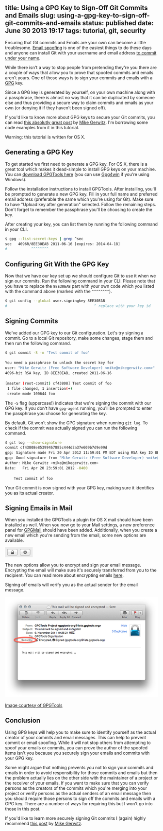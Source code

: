 title: Using a GPG Key to Sign-Off Git Commits and Emails
slug: using-a-gpg-key-to-sign-off-git-commits-and-emails
status: published
date: June 30 2013 19:17
tags: tutorial, git, security
-------
Ensuring that Git commits and Emails are your own can become a little troublesome. [Email spoofing](http://en.wikipedia.org/wiki/Email_spoofing) is one of the easiest things to do these days and anyone can install Git with your username and email address [to commit under your name](http://stackoverflow.com/questions/3128993/is-there-some-way-to-fake-the-name-email-info-for-the-author-of-a-git-commit-t).<!--more--> 

While there isn't a way to stop people from pretending they're you there are a couple of ways that allow you to prove that spoofed commits and emails aren't yours. One of those ways is to sign your commits and emails with a [GPG](http://www.gnupg.org/) key.

Since a GPG key is generated by yourself, on your own machine along with a passphrase, there is almost no way that it can be duplicated by someone else and thus providing a secure way to claim commits and emails as your own (or denying it if they haven't been signed off).

If you'd like to know more about GPG keys to secure your Git commits, you can read [this absolutly great post](http://mikegerwitz.com/papers/git-horror-story.html) by [Mike Gerwitz](http://mikegerwitz.com/). I'm borrowing some code examples from it in this tutorial.

Warning: this tutorial is written for OS X.

## Generating a GPG Key

To get started we first need to generate a GPG key. For OS X, there is a great tool which makes it dead-simple to install GPG keys on your machine. You can [download GPGTools here](https://gpgtools.org/) (you can use [Gpg4win](http://gpg4win.org/) if you're using Windows).

Follow the installation instructions to install GPGTools. After installing, you'll be prompted to generate a new GPG key. Fill in your full name and preferred email address (preferable the same which you're using for Git). Make sure to have "Upload key after generation" selected. Follow the remaining steps. Don't forget to remember the passphrase you'll be choosing to create the key.

After creating your key, you can list them by running the following command in your CLI.

~~~ .bash
$ gpg --list-secret-keys | grep ^sec
sec   4096R/8EE30EAB 2011-06-16 [expires: 2014-04-18]
#           ^^^^^^^^
~~~

## Configuring Git With the GPG Key

Now that we have our key set up we should configure Git to use it when we sign our commits. Run the following command in your CLI. Please note that you have to replace the `8EE30EAB` part with your own code which you listed with the command above (marked with the `^^^^^^^^`).

~~~ .bash
$ git config --global user.signingkey 8EE30EAB
#                                        ^ replace with your key id
~~~

## Signing Commits

We've added our GPG key to our Git configuration. Let's try signing a commit. Go to a local Git repository, make some changes, stage them and then run the following command.

~~~ .bash
$ git commit -S -m 'Test commit of foo'

You need a passphrase to unlock the secret key for
user: "Mike Gerwitz (Free Software Developer) <mike@mikegerwitz.com>"
4096-bit RSA key, ID 8EE30EAB, created 2011-06-16

[master (root-commit) cf43808] Test commit of foo
 1 file changed, 1 insertion(+)
 create mode 100644 foo
~~~

The `-S` flag (uppercase!) indicates that we're signing the commit with our GPG key. If you don't have `gpg-agent` running, you'll be prompted to enter the passphrase you choose for generating the key.

By default, Git won't show the GPG signature when running `git log`. To check if the commit was actually signed you can run the following command.

~~~ .bash
$ git log --show-signature
commit cf43808e85399467885c444d2a37e609b7d9e99d
gpg: Signature made Fri 20 Apr 2012 11:59:01 PM EDT using RSA key ID 8EE30EAB
gpg: Good signature from "Mike Gerwitz (Free Software Developer) <mike@mikegerwitz.com>"
Author: Mike Gerwitz <mike@mikegerwitz.com>
Date:   Fri Apr 20 23:59:01 2012 -0400

    Test commit of foo
~~~

Your Git commit is now signed with your GPG key, making sure it identifies you as its actual creator.

## Signing Emails in Mail

When you installed the GPGTools a plugin for OS X mail should have been installed as well. When you now go to your Mail settings, a new preference panel for [GPGMail](https://gpgtools.org/gpgmail/index.html) should have been added. Additionally, when you create a new email which you're sending from the email, some new options are available.

![](/images/using-gpg-keys-to-sign-off-git-commits-and-emails-image-1.png)

The new options allow you to encrypt and sign your email message. Encrypting the email will make sure it's securely transferred from you to the recipient. You can read more about encrypting emails [here](http://support.gpgtools.org/kb/how-to/your-first-encrypted-mail).

Signing off emails will verify you as the actual sender for the email message.

![](/images/using-gpg-keys-to-sign-off-git-commits-and-emails-image-2.png)

[Image courtesy of GPGTools](https://gpgtools.org/gpgmail/index.html)

## Conclusion

Using GPG keys will help you to make sure to identify yourself as the actual creator of your commits and email messages. This can help to prevent commit or email spoofing. While it will not stop others from attempting to spoof your emails or commits, you can prove the author of the spoofed items isn't you because you securely sign your emails and commits with your GPG key.

Some might argue that nothing prevents you not to sign your commits and emails in order to avoid responsibility for those commits and emails but then the problem actually lies on the other side with the maintainer of a project or the receiver of your emails. If you want to make sure that you can verify persons as the creators of the commits which you're merging into your project or verify persons as the actual senders of an email message then you should require those persons to sign off the commits and emails with a GPG key. There are a number of ways for requiring this but I won't go into those in this post.

If you'd like to learn more securely signing Git commits I (again) highly recommend [this post](http://mikegerwitz.com/papers/git-horror-story.html) by [Mike Gerwitz](http://mikegerwitz.com/).